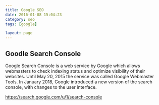 ```yaml
---
title: Google SEO
date: 2016-01-08 15:04:23
category: seo
tags: [google]

layout: page
---
```


## Goodle Search Console

Google Search Console is a web service by Google which allows webmasters to check indexing status and optimize visibility of their websites. Until May 20, 2015 the service was called Google Webmaster Tools. In January 2018, Google introduced a new version of the search console, with changes to the user interface.

https://search.google.com/u/1/search-console
